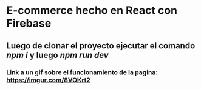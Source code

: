 # E-commerce hecho en React con Firebase

## Luego de clonar el proyecto ejecutar el comando _npm i_ y luego _npm run dev_

### Link a un gif sobre el funcionamiento de la pagina: https://imgur.com/8VOKrt2
